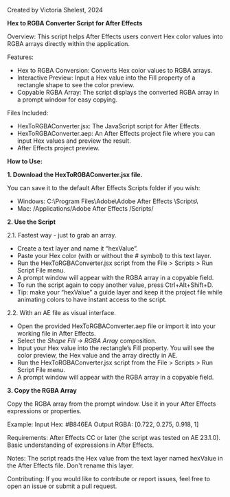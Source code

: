 Created by Victoria Shelest, 2024

**Hex to RGBA Converter Script for After Effects**

Overview:
This script helps After Effects users convert Hex color values into RGBA arrays directly within the application. 

Features:
- Hex to RGBA Conversion: Converts Hex color values to RGBA arrays.
- Interactive Preview: Input a Hex value into the Fill property of a rectangle shape to see the color preview.
- Copyable RGBA Array: The script displays the converted RGBA array in a prompt window for easy copying.

Files Included:
- HexToRGBAConverter.jsx: The JavaScript script for After Effects.
- HexToRGBAConverter.aep: An After Effects project file where you can input Hex values and preview the result.
- After Effects project preview.

**How to Use:**

**1. Download the HexToRGBAConverter.jsx file.**

You can save it to the default After Effects Scripts folder if you wish:
- Windows: C:\Program Files\Adobe\Adobe After Effects <version>\Scripts\
- Mac: /Applications/Adobe After Effects <version>/Scripts/

**2. Use the Script**

2.1. Fastest way - just to grab an array.
- Create a text layer and name it “hexValue”.
- Paste your Hex color (with or without the # symbol) to this text layer.
- Run the HexToRGBAConverter.jsx script from the File > Scripts > Run Script File menu.
- A prompt window will appear with the RGBA array in a copyable field.
- To run the script again to copy another value, press Ctrl+Alt+Shift+D.
- Tip: make your “hexValue” a guide layer and keep it the project file while animating colors to have instant access to the script.

2.2. With an AE file as visual interface. 
- Open the provided HexToRGBAConverter.aep file or import it into your working file in After Effects.
- Select the *Shape Fill → RGBA Array* composition. 
- Input your Hex value into the rectangle’s Fill property. You will see the color preview, the Hex value and the array directly in AE.
- Run the HexToRGBAConverter.jsx script from the File > Scripts > Run Script File menu.
- A prompt window will appear with the RGBA array in a copyable field.

**3. Copy the RGBA Array**

Copy the RGBA array from the prompt window.
Use it in your After Effects expressions or properties.


Example:
Input Hex: #B846EA
Output RGBA: [0.722, 0.275, 0.918, 1]

Requirements:
After Effects CC or later (the script was tested on AE 23.1.0).
Basic understanding of expressions in After Effects.

Notes:
The script reads the Hex value from the text layer named hexValue in the After Effects file.
Don't rename this layer.

Contributing:
If you would like to contribute or report issues, feel free to open an issue or submit a pull request.
